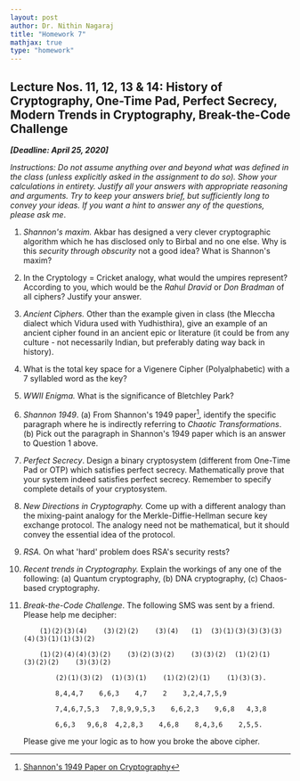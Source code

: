 ```yaml
---
layout: post   
author: Dr. Nithin Nagaraj   
title: "Homework 7"
mathjax: true
type: "homework"
---
```


## Lecture Nos. 11, 12, 13 & 14: History of Cryptography, One-Time Pad, Perfect Secrecy, Modern Trends in Cryptography, Break-the-Code Challenge

***[Deadline: April 25, 2020]***

*Instructions: Do not assume anything over and beyond what was defined in the class (unless explicitly asked in the assignment to do so). Show your calculations in entirety. Justify all your answers with appropriate reasoning and arguments. Try to keep your answers brief, but sufficiently long to convey your ideas. If you want a hint to answer any of the questions, please ask me*.

1. *Shannon's maxim.* Akbar has designed a very clever cryptographic algorithm which he has disclosed only to Birbal and no one else. Why is this *security through obscurity* not a good idea? What is Shannon's maxim?

2. In the Cryptology $=$ Cricket analogy, what would the umpires represent? According to you, which would be the *Rahul Dravid* or *Don Bradman* of all ciphers? Justify your answer.

3. *Ancient Ciphers.* Other than the example given in class (the Mleccha dialect which Vidura used with Yudhisthira), give an example of an ancient cipher found in an ancient epic or literature (it could be from any culture - not necessarily Indian, but preferably dating way back in history).

4. What is the total key space for a Vigenere Cipher (Polyalphabetic) with a $7$ syllabled word as the key?

5. *WWII Enigma.* What is the significance of Bletchley Park?

6. *Shannon 1949*. (a) From Shannon's 1949 paper[^ShannonPaper], identify the specific paragraph where he is indirectly referring to *Chaotic Transformations*.  (b) Pick out the paragraph in Shannon's 1949 paper which is an answer to Question 1 above.

7. *Perfect Secrecy*. Design a binary cryptosystem (different from One-Time Pad or OTP) which satisfies perfect secrecy. Mathematically prove that your system indeed satisfies perfect secrecy. Remember to specify complete details of your cryptosystem.

8. *New Directions in Cryptography.* Come up with a different analogy than the mixing-paint analogy for the Merkle-Diffie-Hellman secure key exchange protocol. The analogy need not be mathematical, but it should convey the essential idea of the protocol.

9. *RSA.* On what 'hard' problem does RSA's security rests?

10. *Recent trends in Cryptography.* Explain the workings of any one of the following: (a) Quantum cryptography, (b) DNA cryptography, (c) Chaos-based cryptography.

11. *Break-the-Code Challenge*. The following SMS was sent by a friend.
    Please help me decipher:
    ```
        (1)(2)(3)(4)    (3)(2)(2)    (3)(4)   (1)  (3)(1)(3)(3)(3)(3)    (4)(3)(1)(1)(3)(2)

        (1)(2)(4)(4)(3)(2)    (3)(2)(3)(2)    (3)(3)(2)  (1)(2)(1)    (3)(2)(2)    (3)(3)(2)

            (2)(1)(3)(2)  (1)(3)(1)    (1)(2)(2)(1)    (1)(3)(3).

            8,4,4,7    6,6,3    4,7    2    3,2,4,7,5,9

            7,4,6,7,5,3   7,8,9,9,5,3    6,6,2,3    9,6,8   4,3,8

            6,6,3   9,6,8  4,2,8,3    4,6,8    8,4,3,6    2,5,5.

    ```

    Please give me your logic as to how you broke the above cipher.

[^ShannonPaper]: [Shannon's 1949 Paper on Cryptography](../assets/Shannon1949.pdf)

